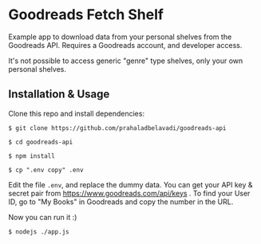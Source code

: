 # Goodreads Fetch Shelf

Example app to download data from your personal shelves from the Goodreads API. Requires a Goodreads account, and developer access.

It's not possible to access generic "genre" type shelves, only your own personal shelves.

## Installation & Usage

Clone this repo and install dependencies:

`$ git clone https://github.com/prahaladbelavadi/goodreads-api`

`$ cd goodreads-api`

`$ npm install`

`$ cp ".env copy" .env`

Edit the file `.env`, and replace the dummy data. You can get your API key & secret pair from https://www.goodreads.com/api/keys . To find your User ID, go to "My Books" in Goodreads and copy the number in the URL.

Now you can run it :) 

`$ nodejs ./app.js`
